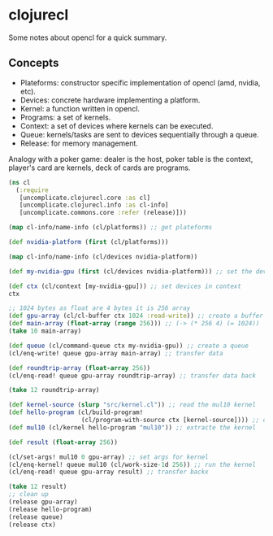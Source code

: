 # clojurecl

Some notes about opencl for a quick summary.

## Concepts

  - Plateforms: constructor specific implementation of opencl (amd,
    nvidia, etc).
  - Devices: concrete hardware implementing a platform.
  - Kernel: a function written in opencl.
  - Programs: a set of kernels.
  - Context: a set of devices where kernels can be executed.
  - Queue: kernels/tasks are sent to devices sequentially through a
    queue.
  - Release: for memory management.

Analogy with a poker game: dealer is the host, poker table is the
context, player's card are kernels, deck of cards are programs.

``` clojure
(ns cl
  (:require
   [uncomplicate.clojurecl.core :as cl]
   [uncomplicate.clojurecl.info :as cl-info]
   [uncomplicate.commons.core :refer (release)]))

(map cl-info/name-info (cl/platforms)) ;; get plateforms

(def nvidia-platform (first (cl/platforms)))

(map cl-info/name-info (cl/devices nvidia-platform))

(def my-nvidia-gpu (first (cl/devices nvidia-platform))) ;; set the devices

(def ctx (cl/context [my-nvidia-gpu])) ;; set devices in context
ctx

;; 1024 bytes as float are 4 bytes it is 256 array
(def gpu-array (cl/cl-buffer ctx 1024 :read-write)) ;; create a buffer for gpu
(def main-array (float-array (range 256))) ;; (-> (* 256 4) (= 1024))
(take 10 main-array)

(def queue (cl/command-queue ctx my-nvidia-gpu)) ;; create a queue
(cl/enq-write! queue gpu-array main-array) ;; transfer data

(def roundtrip-array (float-array 256))
(cl/enq-read! queue gpu-array roundtrip-array) ;; transfer data back

(take 12 roundtrip-array)

(def kernel-source (slurp "src/kernel.cl")) ;; read the mul10 kernel
(def hello-program (cl/build-program!
                    (cl/program-with-source ctx [kernel-source]))) ;; compile into opencl code
(def mul10 (cl/kernel hello-program "mul10")) ;; extracte the kernel

(def result (float-array 256))

(cl/set-args! mul10 0 gpu-array) ;; set args for kernel
(cl/enq-kernel! queue mul10 (cl/work-size-1d 256)) ;; run the kernel
(cl/enq-read! queue gpu-array result) ;; transfer backx

(take 12 result)
;; clean up
(release gpu-array)
(release hello-program)
(release queue)
(release ctx)
```
